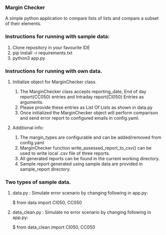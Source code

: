 ### Margin Checker
A simple python application to compare lists of lists and compare a subset of their elements.

### Instructions for running with sample data:
1) Clone repository in your favourite IDE
2) pip install -r requirements.txt
3) python3 app.py

### Instructions for running with own data.
1) Initialize object for MarginChecker class.
    1) The MarginChecker class accepts reporting_date, End of day report(CC050) entries and Intraday report(CI050) Entries as arguments.
    2) Please provide these entries as List Of Lists as shown in data.py
    3) Once initialized the MarginChecker object will perform comparison and send error report to configured emails in config.yaml.
 
 2) Additional info:
    1) The margin_types are configurable and can be added/removed from config.yaml
    2) MarginChecker function write_assessed_report_to_csv() can be used to write local .csv file of three reports.
    3) All generated reports can be found in the current working directory.
    4) Sample report generated using sample data are provided in sample_report directory.
 ### Two types of sample data.
 1) data.py : Simulate error scenario by changing following in app.py:
 
    $ from data import CI050, CC050
 
 2) data_clean.py : Simulate no error scenario by changing following in app.py:
 
    $ from data_clean import CI050, CC050
 




